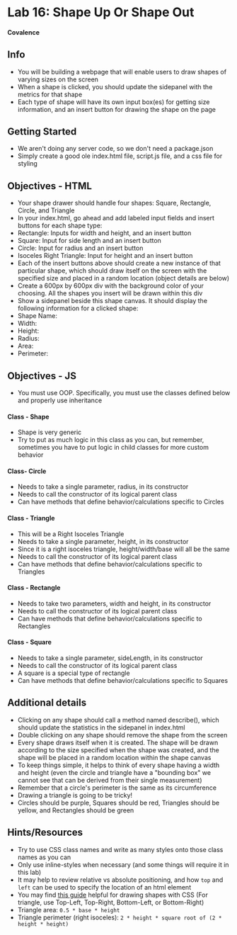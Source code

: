 # Lab 16: Shape Up Or Shape Out

#### Covalence

## Info

* You will be building a webpage that will enable users to draw shapes of varying sizes on the screen
* When a shape is clicked, you should update the sidepanel with the metrics for that shape
* Each type of shape will have its own input box(es) for getting size information, and an insert button for drawing the shape on the page

## Getting Started

* We aren't doing any server code, so we don't need a package.json
* Simply create a good ole index.html file, script.js file, and a css file for styling

## Objectives - HTML

* Your shape drawer should handle four shapes: Square, Rectangle, Circle, and Triangle
* In your index.html, go ahead and add labeled input fields and insert buttons for each shape type:
* Rectangle: Inputs for width and height, and an insert button
* Square: Input for side length and an insert button
* Circle: Input for radius and an insert button
* Isoceles Right Triangle: Input for height and an insert button
* Each of the insert buttons above should create a new instance of that particular shape, which should draw itself on the screen with the specified size and placed in a random location (object details are below)
* Create a 600px by 600px div with the background color of your choosing. All the shapes you insert will be drawn within this div
* Show a sidepanel beside this shape canvas. It should display the following information for a clicked shape:
* Shape Name:
* Width:
* Height:
* Radius:
* Area:
* Perimeter:

## Objectives - JS

* You must use OOP. Specifically, you must use the classes defined below and properly use inheritance

#### Class - Shape

* Shape is very generic
* Try to put as much logic in this class as you can, but remember, sometimes you have to put logic in child classes for more custom behavior

#### Class- Circle

* Needs to take a single parameter, radius, in its constructor
* Needs to call the constructor of its logical parent class
* Can have methods that define behavior/calculations specific to Circles

#### Class - Triangle

* This will be a Right Isoceles Triangle
* Needs to take a single parameter, height, in its constructor
* Since it is a right isoceles triangle, height/width/base will all be the same
* Needs to call the constructor of its logical parent class
* Can have methods that define behavior/calculations specific to Triangles

#### Class - Rectangle

* Needs to take two parameters, width and height, in its constructor
* Needs to call the constructor of its logical parent class
* Can have methods that define behavior/calculations specific to Rectangles

#### Class - Square

* Needs to take a single parameter, sideLength, in its constructor
* Needs to call the constructor of its logical parent class
* A square is a special type of rectangle
* Can have methods that define behavior/calculations specific to Squares

## Additional details

* Clicking on any shape should call a method named describe(), which should update the statistics in the sidepanel in index.html
* Double clicking on any shape should remove the shape from the screen
* Every shape draws itself when it is created. The shape will be drawn according to the size specified when the shape was created, and the shape will be placed in a random location within the shape canvas
* To keep things simple, it helps to think of every shape having a width and height (even the circle and triangle have a "bounding box" we cannot see that can be derived from their single measurement)
* Remember that a circle's perimeter is the same as its circumference
* Drawing a triangle is going to be tricky!
* Circles should be purple, Squares should be red, Triangles should be yellow, and Rectangles should be green

## Hints/Resources

* Try to use CSS class names and write as many styles onto those class names as you can
* Only use inline-styles when necessary (and some things will require it in this lab)
* It may help to review relative vs absolute positioning, and how `top` and `left` can be used to specify the location of an html element
* You may find [this guide](https://css-tricks.com/examples/ShapesOfCSS/) helpful for drawing shapes with CSS (For triangle, use Top-Left, Top-Right, Bottom-Left, or Bottom-Right)
* Triangle area: `0.5 * base * height`
* Triangle perimeter (right isoceles): `2 * height * square root of (2 * height * height)`
